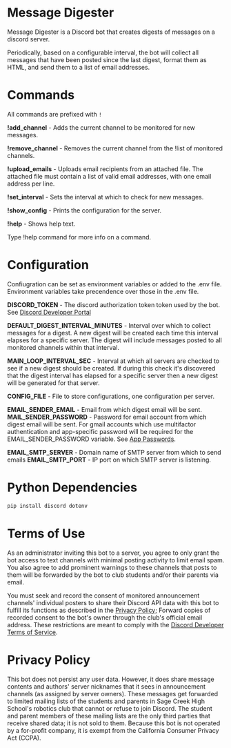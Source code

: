 Message Digester
================
Message Digester is a Discord bot that creates digests of messages on a discord server.

Periodically, based on a configurable interval, the bot will collect all messages that have been posted since the last digest, format them as HTML, and send them to a list of email addresses.

# Commands
All commands are prefixed with `!`

**!add_channel** - Adds the current channel to be monitored for new messages.

**!remove_channel** - Removes the current channel from the !list of monitored channels.

**!upload_emails** - Uploads email recipients from an attached file. The attached file must contain a list of valid email addresses, with one email address per line.

**!set_interval** - Sets the interval at which to check for new messages.

**!show_config** - Prints the configuration for the server.

**!help** - Shows help text.

Type !help command for more info on a command.

# Configuration

Confiugration can be set as environment variables or added to the .env file.  Environment variables take precendence over those in the .env file.

**DISCORD_TOKEN** - The discord authorization token token used by the bot. See [Discord Developer Portal](https://discord.com/developers/applications)

**DEFAULT_DIGEST_INTERVAL_MINUTES** - Interval over which to collect messages for a digest.  A new digest will be created each time this interval elapses for a specific server.  The digest will include messages posted to all monitored channels within that interval.

**MAIN_LOOP_INTERVAL_SEC** - Interval at which all servers are checked to see if a new digest should be created.  If during this check it's discovered that the digest interval has elapsed for a specific server then a new digest will be generated for that server.

**CONFIG_FILE** - File to store configurations, one configuration per server.

**EMAIL_SENDER_EMAIL** - Email from which digest email will be sent.
**MAIL_SENDER_PASSWORD** - Password for email account from which digest email will be sent. For gmail accounts which use multifactor authentication and app-specific password will be required for the EMAIL_SENDER_PASSWORD variable.  See [App Passwords](https://support.google.com/accounts/answer/185833).

**EMAIL_SMTP_SERVER** - Domain name of SMTP server from which to send emails
**EMAIL_SMTP_PORT** - IP port on which SMTP server is listening.

Python Dependencies
===================

```sh
pip install discord dotenv
```


# Terms of Use

As an administrator inviting this bot to a server, you agree to only grant the
bot access to text channels with minimal posting activity to limit email spam.
You also agree to add prominent warnings to these channels that posts to them
will be forwarded by the bot to club students and/or their parents via email.

You must seek and record the consent of monitored announcement channels'
individual posters to share their Discord API data with this bot to fulfill its
functions as described in the [Privacy Policy]( #privacy-policy ); Forward
copies of recorded consent to the bot's owner through the club's official email
address.  These restrictions are meant to comply with the [Discord Developer
Terms of Service](
https://support-dev.discord.com/hc/en-us/articles/8562894815383-Discord-Developer-Terms-of-Service
).


# Privacy Policy

This bot does not persist any user data.  However, it does share message
contents and authors' server nicknames that it sees in announcement channels (as
assigned by server owners).  These messages get forwarded to limited mailing
lists of the students and parents in Sage Creek High School's robotics club that
cannot or refuse to join Discord.  The student and parent members of these
mailing lists are the only third parties that receive shared data; it is not
sold to them.  Because this bot is not operated by a for-profit company, it is
exempt from the California Consumer Privacy Act (CCPA).
